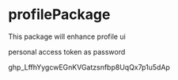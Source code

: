 # profilePackage
This package will enhance profile ui

personal access token as password 


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
